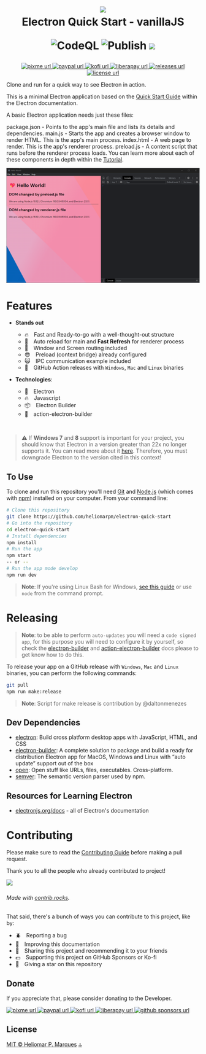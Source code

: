 <div id="top" align="center" style="text-align:center;">
<h1>
  <img src="https://raw.githubusercontent.com/heliomarpm/design_templates/main/Logo_QuickElectronJS.png?token=GHSAT0AAAAAAB3AKRA5UDCVHAACJC5WHYGKZS2QIBA" width="120"/>
  <br> Electron Quick Start - vanillaJS

  ![CodeQL](https://github.com/heliomarpm/electron-quick-start/actions/workflows/codeql-analysis.yml/badge.svg) ![Publish](https://github.com/heliomarpm/electron-quick-start/actions/workflows/publish.yml/badge.svg) <a href="https://navto.me/heliomarpm" target="_blank"><img src="https://navto.me/assets/navigatetome-brand.png" width="32"/></a>
</h1>

<p>
  <!-- PixMe -->
  <a href="https://www.pixme.bio/heliomarpm" target="_blank" rel="noopener noreferrer">
    <img alt="pixme url" src="https://img.shields.io/badge/donate%20on-pixme-1C1E26?style=for-the-badge&labelColor=1C1E26&color=28f4f4"/>
  </a>
  <!-- PayPal -->
  <a href="https://bit.ly/paypal-sponsor-heliomarpm" target="_blank" rel="noopener noreferrer">
    <img alt="paypal url" src="https://img.shields.io/badge/paypal-1C1E26?style=for-the-badge&labelColor=1C1E26&color=0475fe"/>
  </a>
  <!-- Ko-fi -->
  <a href="https://ko-fi.com/heliomarpm" target="_blank" rel="noopener noreferrer">
    <img alt="kofi url" src="https://img.shields.io/badge/kofi-1C1E26?style=for-the-badge&labelColor=1C1E26&color=ff5f5f"/>
  </a>
  <!-- LiberaPay -->  
  <a href="https://liberapay.com/heliomarpm" target="_blank" rel="noopener noreferrer">
     <img alt="liberapay url" src="https://img.shields.io/badge/liberapay-1C1E26?style=for-the-badge&labelColor=1C1E26&color=f6c915"/>
  </a>
  <!-- Version -->
  <a href="https://github.com/heliomarpm/electron-quick-start/releases" target="_blank" rel="noopener noreferrer">
     <img alt="releases url" src="https://img.shields.io/github/v/release/heliomarpm/electron-quick-start?style=for-the-badge&labelColor=1C1E26&color=2ea043"/>
  </a>  
  <!-- License -->
  <a href="https://github.com/heliomarpm/electron-quick-start/blob/main/LICENSE" target="_blank" rel="noopener noreferrer">
    <img alt="license url" src="https://img.shields.io/badge/license%20-MIT-1C1E26?style=for-the-badge&labelColor=1C1E26&color=61ffca"/>
  </a>
</p>
</div>


Clone and run for a quick way to see Electron in action.

This is a minimal Electron application based on the [Quick Start Guide](https://electronjs.org/docs/latest/tutorial/quick-start) within the Electron documentation.

A basic Electron application needs just these files:

package.json - Points to the app's main file and lists its details and dependencies.
main.js - Starts the app and creates a browser window to render HTML. This is the app's main process.
index.html - A web page to render. This is the app's renderer process.
preload.js - A content script that runs before the renderer process loads.
You can learn more about each of these components in depth within the [Tutorial](https://electronjs.org/docs/latest/tutorial/tutorial-prerequisites).


<p align="center">
  <a href="#electron-app">
    <img alt="preview" src="https://raw.githubusercontent.com/heliomarpm/screenshots/main/electron-quick-start.png" >
  </a>
</p>

# Features
- **Stands out**
  - 🔥 Fast and Ready-to-go with a well-thought-out structure
  - 🚀 Auto reload for main and **Fast Refresh** for renderer process
  - 🎉 Window and Screen routing included
  - 😎 Preload (context bridge) already configured
  - 🙀 IPC communication example included
  - 🔮 GitHub Action releases with `Windows`, `Mac` and `Linux` binaries

- **Technologies**:
  - 🔋 Electron
  - 🔥 Javascript
  <!-- - 💫 Eslint / Prettier / EditorConfig  -->
  - 📦 Electron Builder
  - 🔮 action-electron-builder

<br/>

> :warning: If **Windows 7** and **8** support is important for your project, you should know that Electron in a version greater than 22x no longer supports it. You can read more about it [here](https://www.electronjs.org/docs/latest/breaking-changes#removed-windows-7--8--81-support). Therefore, you must downgrade Electron to the version cited in this context!


## To Use

To clone and run this repository you'll need [Git](https://git-scm.com) and [Node.js](https://nodejs.org/en/download/) (which comes with [npm](http://npmjs.com)) installed on your computer. From your command line:

```bash
# Clone this repository
git clone https://github.com/heliomarpm/electron-quick-start
# Go into the repository
cd electron-quick-start
# Install dependencies
npm install
# Run the app
npm start
-- or --
# Run the app mode develop
npm run dev
```

> **Note**: If you're using Linux Bash for Windows, [see this guide](https://www.howtogeek.com/261575/how-to-run-graphical-linux-desktop-applications-from-windows-10s-bash-shell/) or use `node` from the command prompt.


# Releasing
> **Note**: to be able to perform `auto-updates` you will need a `code signed app`, for this purpose you will need to configure it by yourself, so check the [electron-builder](https://www.electron.build/code-signing) and [action-electron-builder](https://github.com/samuelmeuli/action-electron-builder#code-signing) docs please to get know how to do this.

To release your app on a GitHub release with `Windows`, `Mac` and `Linux` binaries, you can perform the following commands:

```bash
git pull
npm run make:release
```

> **Note**: Script for make release is contribution by @daltonmenezes


## Dev Dependencies

- [electron](https://ghub.io/electron): Build cross platform desktop apps with JavaScript, HTML, and CSS
- [electron-builder](https://ghub.io/electron-builder): A complete solution to package and build a ready for distribution Electron app for MacOS, Windows and Linux with “auto update” support out of the box
- [open](https://ghub.io/open): Open stuff like URLs, files, executables. Cross-platform.
- [semver](https://ghub.io/semver): The semantic version parser used by npm.

## Resources for Learning Electron

- [electronjs.org/docs](https://electronjs.org/docs) - all of Electron's documentation

# Contributing

Please make sure to read the [Contributing Guide](https://github.com/heliomarpm/electron-quick-start/blob/master/docs/CONTRIBUTING.md) before making a pull request.


Thank you to all the people who already contributed to project!

<a href="https://github.com/heliomarpm/electron-quick-start/graphs/contributors" target="_blank">
  <img src="https://contrib.rocks/image?repo=heliomarpm/electron-quick-start" />
</a>

###### Made with [contrib.rocks](https://contrib.rocks).

That said, there's a bunch of ways you can contribute to this project, like by:

- :beetle: Reporting a bug
- :page_facing_up: Improving this documentation
- :rotating_light: Sharing this project and recommending it to your friends
- :dollar: Supporting this project on GitHub Sponsors or Ko-fi
- :star2: Giving a star on this repository


## Donate

If you appreciate that, please consider donating to the Developer.

<p>
  <!-- PixMe -->
  <a href="https://www.pixme.bio/heliomarpm" target="_blank" rel="noopener noreferrer">
    <img alt="pixme url" src="https://img.shields.io/badge/donate%20on-pixme-1C1E26?style=for-the-badge&labelColor=1C1E26&color=28f4f4"/>
  </a>
  <!-- PayPal -->
  <a href="https://bit.ly/paypal-sponsor-heliomarpm" target="_blank" rel="noopener noreferrer">
    <img alt="paypal url" src="https://img.shields.io/badge/paypal-1C1E26?style=for-the-badge&labelColor=1C1E26&color=0475fe"/>
  </a>
  <!-- Ko-fi -->
  <a href="https://ko-fi.com/heliomarpm" target="_blank" rel="noopener noreferrer">
    <img alt="kofi url" src="https://img.shields.io/badge/kofi-1C1E26?style=for-the-badge&labelColor=1C1E26&color=ff5f5f"/>
  </a>
  <!-- LiberaPay -->  
  <a href="https://liberapay.com/heliomarpm" target="_blank" rel="noopener noreferrer">
     <img alt="liberapay url" src="https://img.shields.io/badge/liberapay-1C1E26?style=for-the-badge&labelColor=1C1E26&color=f6c915"/>
  </a>  
  <!-- GitHub Sponsors -->
  <a href="https://github.com/sponsors/heliomarpm" target="_blank" rel="noopener noreferrer">
    <img alt="github sponsors url" src="https://img.shields.io/badge/GitHub%20-Sponsor-1C1E26?style=for-the-badge&labelColor=1C1E26&color=db61a2"/>
  </a>
</p>

## License

[MIT © Heliomar P. Marques](https://github.com/heliomarpm/electron-quick-start/blob/main/LICENSE) <a href="#top">🔝</a>
